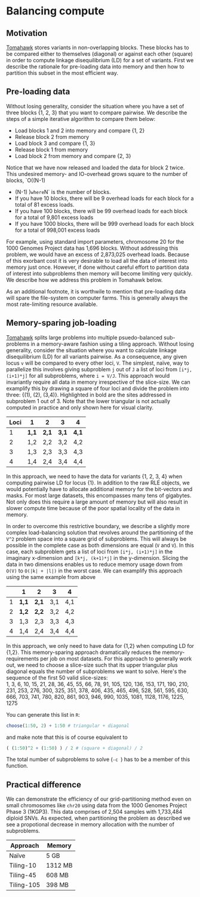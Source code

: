 # Balancing compute

## Motivation
[Tomahawk](https://github.com/mklarqvist/tomahawk) stores variants in
non-overlapping blocks. These blocks has to be compared either to themselves
(diagonal) or against each other (square) in order to compute linkage
disequilibrium (LD) for a set of variants. First we describe the rationale for
pre-loading data into memory and then how to partition this subset in the most
efficient way.

## Pre-loading data
Without losing generality, consider the situation where you have a set of three
blocks {1, 2, 3} that you want to compare pairwise. We describe the steps of a
simple iterative algorithm to compare them below:
* Load blocks 1 and 2 into memory and compare {1, 2}
* Release block 2 from memory
* Load block 3 and compare {1, 3}
* Release block 1 from memory
* Load block 2 from memory and compare {2, 3}

Notice that we have now released and loaded the data for block 2 twice. This
undesired memory- and IO-overhead grows square to the number of blocks, `O((N-1)
* (N-1) )` where `N` is the number of blocks. 
* If you have 10 blocks, there will be 9 overhead loads for each block for a
  total of 81 excess loads.
* If you have 100 blocks, there will be 99 overhead loads for each block for a
  total of 9,801 excess loads
* If you have 1000 blocks, there will be 999 overhead loads for each block for a
  total of 998,001 excess loads

For example, using standard import parameters, chromosome 20 for the 1000
Genomes Project data has 1,696 blocks. Without addressing this problem, we would
have an excess of 2,873,025 overhead loads. Because of this exorbant cost it is
very desirable to load all the data of interest into memory just once. However,
if done without careful effort to partition data of interest into subproblems
then memory will become limiting very quickly. We describe how we address this
problem in Tomahawk below.

As an additional footnote, it is worthwile to mention that pre-loading data will
spare the file-system on computer farms. This is generally always the most
rate-limiting resource available.

## Memory-sparing job-loading
[Tomahawk](https://github.com/mklarqvist/tomahawk) splits large problems into
multiple psuedo-balanced sub-problems in a memory-aware fashion using a tiling
approach. Without losing generality, consider the situation where you want to
calculate linkage disequilibrium (LD) for all variants pairwise. As a
consequence, any given locus `v` will be compared to every other loci, `V`. The
simplest, naïve, way to parallelize this involves giving subproblem `j` out of
`J` a list of loci from `[i*j, (i+1)*j]` for all subproblems, where `i = V/J`.
This approach would invariantly require all data in memory irrespective of the
slice-size. We can examplify this by drawing a square of four loci and divide
the problem into three: {(1), (2), (3,4)}. Highlighted in bold are the sites
addressed in subproblem 1 out of 3. Note that the lower triangular is not
actually computed in practice and only shown here for visual clarity.

| Loci   | 1   | 2   | 3   | 4   |
|---|-----|-----|-----|-----|
| 1 | **1,1** | **2,1** | **3,1** | **4,1** |
| 2 | 1,2 | 2,2 | 3,2 | 4,2 |
| 3 | 1,3 | 2,3 | 3,3 | 4,3 |
| 4 | 1,4 | 2,4 | 3,4 | 4,4 |

In this approach, we need to have the data for variants {1, 2, 3, 4} when
computing pairwise LD for locus {1}. In addition to the raw RLE objects, we
would potentially have to allocate additional memory for the bit-vectors and
masks. For most large datasets, this encompasses many tens of gigabytes. Not
only does this require a large amount of memory but will also result in slower
compute time because of the poor spatial locality of the data in memory.  

In order to overcome this restrictive boundary, we describe a slightly more
complex load-balancing solution that revolves around the partitioning of the
`V^2` problem space into a square grid of subproblems. This will always be
possible in the complete case as both dimensions are equal (`V` and `V`). In
this case, each subproblem gets a list of loci from `[i*j, (i+1)*j]` in the
imaginary x-dimension and `[k*j, (k+1)*j]` in the y-dimension. Slicing the data
in two dimensions enables us to reduce memory usage down from `O(V)` to `O(|k| +
|l|)` in the worst case. We can examplify this approach using the same example
from above

|   | 1   | 2   | 3   | 4   |
|---|-----|-----|-----|-----|
| 1 | **1,1** | **2,1** | 3,1 | 4,1 |
| 2 | **1,2** | **2,2** | 3,2 | 4,2 |
| 3 | 1,3 | 2,3 | 3,3 | 4,3 |
| 4 | 1,4 | 2,4 | 3,4 | 4,4 |

In this approach, we only need to have data for {1,2} when computing LD for
{1,2}. This memory-sparing approach dramatically reduces the memory-requirements
per job on most datasets. For this approach to generally work out, we need to
choose a slice-size such that its upper triangular plus diagonal equals the
number of subproblems we want to solve. Here's the sequence of the first 50
valid slice-sizes:  
1, 3, 6, 10, 15, 21, 28, 36, 45, 55, 66, 78, 91, 105, 120, 136, 153, 171, 190,
210, 231, 253, 276, 300, 325, 351, 378, 406, 435, 465, 496, 528, 561, 595, 630,
666, 703, 741, 780, 820, 861, 903, 946, 990, 1035, 1081, 1128, 1176, 1225, 1275


You can generate this list in `R`:
```R
choose(1:50, 2) + 1:50 # triangular + diagonal
```
and make note that this is of course equivalent to
```R
( (1:50)^2 + (1:50) ) / 2 # (square + diagonal) / 2
```

The total number of subproblems to solve (`-c `) has to be a member of this
function.

## Practical difference
We can demonstrate the efficiency of our grid-partitioning method even on small
chromosomes like `chr20` using data from the 1000 Genomes Project Phase 3
(1KGP3). This data comprises of 2,504 samples with 1,733,484 diploid SNVs. As
expected, when partitioning the problem as described we see a propotional
decrease in memory allocation with the number of subproblems.

| Approach   | Memory  |
|------------|---------|
| Naïve      | 5 GB    |
| Tiling-10  | 1312 MB |
| Tiling-45  | 608 MB  |
| Tiling-105 | 398 MB  |

